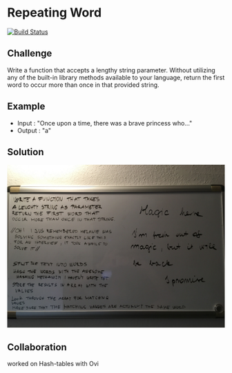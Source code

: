 # Repeating Word

[![Build Status](https://travis-ci.com/theidi267/data-structures-and-algorithms.svg?branch=master)](https://travis-ci.com/theidi267/data-structures-and-algorithms)

## Challenge

Write a function that accepts a lengthy string parameter.
Without utilizing any of the built-in library methods available to your language, return the first word to occur more than once in that provided string.

## Example

 - Input : "Once upon a time, there was a brave princess who..."
 - Output : "a"


## Solution

![whiteboard31](assets/whiteboard31.jpg)

## Collaboration

worked on Hash-tables with Ovi
